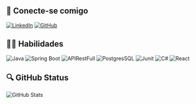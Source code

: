 ## 🔌  Conecte-se comigo
[![LinkedIn](https://img.shields.io/badge/LinkedIn-000?style=for-the-badge&logo=linkedin)](https://www.linkedin.com/in/jean-silva-bba0b9a5/)
[![GitHub](https://img.shields.io/badge/GitHub-000?style=for-the-badge&logo=github)](https://github.com/JeanSilva/)

## 🤹‍♀️ Habilidades
![Java](https://img.shields.io/badge/JAVA-000?style=for-the-badge&logo=Java)
![Spring Boot](https://img.shields.io/badge/SPRING.BOOT-000?style=for-the-badge&logo=)
![APIRestFull](https://img.shields.io/badge/APIRestFull-000?style=for-the-badge&logo=)
![PostgresSQL](https://img.shields.io/badge/PostgresSQL-000?style=for-the-badge&logo=)
![Junit](https://img.shields.io/badge/Junit-000?style=for-the-badge&logo=)
![C#](https://img.shields.io/badge/CSharp-000?style=for-the-badge&logo=)
![React](https://img.shields.io/badge/react-000?style=for-the-badge&logo=)


## 🔍 GitHub Status
![GitHub Stats](https://github-readme-stats.vercel.app/api?username=JeanSilva&theme=transparent&bg_color=000&border_color=30A3DC&show_icons=true&icon_color=30A3DC&title_color=E94D5F&text_color=FFF)

